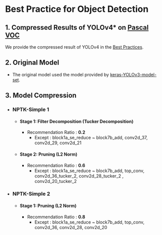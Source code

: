 # Best Practice for Object Detection

## 1. Compressed Results of YOLOv4* on [Pascal VOC](http://host.robots.ox.ac.uk/pascal/VOC)

<!-- |     Type      |  mAP@IoU=0.5  |    FLOPs (M)     |  Params (M)   | Model Size (MB) |              Download Link               |
| :-----------: | :-----------: | :--------------: | :-----------: | :-------------: | :--------------------------------------: |
|   Original    |     82.22     |     61871.82     |     65.32     |     262.90      | [Link](https://netspresso-compression-toolkit-public.s3.ap-northeast-2.amazonaws.com/model_zoo/keras/pascal_voc/yolov4_efficientnetb1_original.h5) |
| NPTK-Simple 1 | 87.23 (+5.01) | 11459.69 (5.4x)  | 10.59 (6.17x) |  44.12 (5.96x)  | [Link](https://netspresso-compression-toolkit-public.s3.ap-northeast-2.amazonaws.com/model_zoo/keras/pascal_voc/yolov4_efficientnetb1_fd_p.h5) |
| NPTK-Simple 2 | 87.91 (+5.69) | 14442.96 (4.28x) | 10.71 (6.1x)  |  44.36 (5.93x)  | [Link](https://netspresso-compression-toolkit-public.s3.ap-northeast-2.amazonaws.com/model_zoo/keras/pascal_voc/yolov4_efficientnetb1_p.h5) | -->
We provide the compressed result of YOLOv4 in the [Best Practices](https://github.com/Nota-NetsPresso/NetsPresso-Model-Compressor-ModelZoo/tree/main/best_practices#cifar100-models-1).


## 2. Original Model

- The original model used the model provided by [keras-YOLOv3-model-set](https://github.com/david8862/keras-YOLOv3-model-set).



## 3. Model Compression

- ### NPTK-Simple 1

  - #### Stage 1: Filter Decomposition (Tucker Decomposition)

    - Recommendation Ratio : **0.2**
      - Except : block1a_se_reduce ~ block7b_add, conv2d_37, conv2d_29, conv2d_21

  - #### Stage 2: Pruning (L2 Norm)

    - Recommendation Ratio : **0.6**
      - Except : block1a_se_reduce ~ block7b_add, top_conv, conv2d_36_tucker_2, conv2d_28_tucker_2 , conv2d_20_tucker_2


- ### NPTK-Simple 2

  - #### Stage 1: Pruning (L2 Norm)

    - Recommendation Ratio : **0.8**
      - Except : block1a_se_reduce ~ block7b_add, top_conv, conv2d_36, conv2d_28, conv2d_20
